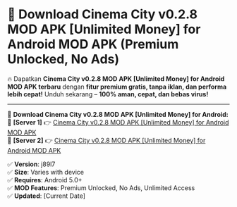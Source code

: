 # 🚀 Download Cinema City v0.2.8 MOD APK [Unlimited Money] for Android MOD APK (Premium Unlocked, No Ads)  

🔥 Dapatkan **Cinema City v0.2.8 MOD APK [Unlimited Money] for Android MOD APK terbaru** dengan **fitur premium gratis, tanpa iklan, dan performa lebih cepat!** Unduh sekarang – **100% aman, cepat, dan bebas virus!**  

---


🔽 **Download Cinema City v0.2.8 MOD APK [Unlimited Money] for Android:**  
🔹 **[Server 1]** 👉 [Cinema City v0.2.8 MOD APK [Unlimited Money] for Android MOD APK](https://apkcomod.com?title=Cinema_City_v0.2.8_MOD_APK_[Unlimited_Money]_for_Android)  
🔹 **[Server 2]** 👉 [Cinema City v0.2.8 MOD APK [Unlimited Money] for Android MOD APK](https://apkcomod.com?title=Cinema_City_v0.2.8_MOD_APK_[Unlimited_Money]_for_Android)  


✅ **Version**: j89l7  
✅ **Size**: Varies with device  
✅ **Requires**: Android 5.0+  
✅ **MOD Features**: Premium Unlocked, No Ads, Unlimited Access  
✅ **Updated**: [Current Date]  